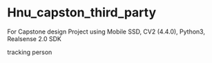 # Hnu_capston_third_party
For Capstone design Project
using Mobile SSD, CV2 (4.4.0), Python3, Realsense 2.0 SDK

tracking person
